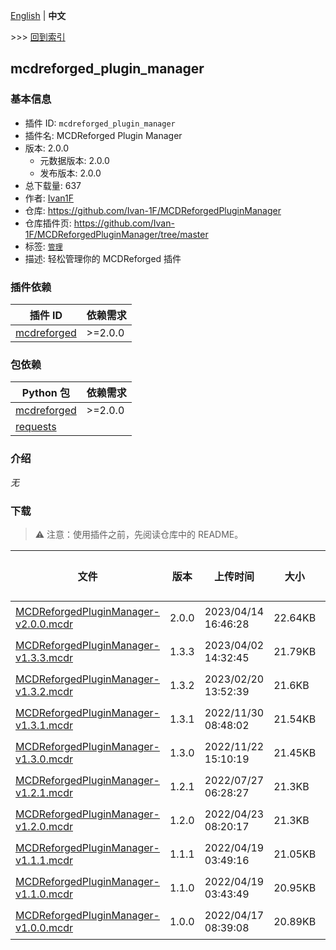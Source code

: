 [English](readme.md) | **中文**

\>\>\> [回到索引](/readme-zh_cn.md)

## mcdreforged_plugin_manager

### 基本信息

- 插件 ID: `mcdreforged_plugin_manager`
- 插件名: MCDReforged Plugin Manager
- 版本: 2.0.0
  - 元数据版本: 2.0.0
  - 发布版本: 2.0.0
- 总下载量: 637
- 作者: [Ivan1F](https://github.com/Ivan-1F)
- 仓库: https://github.com/Ivan-1F/MCDReforgedPluginManager
- 仓库插件页: https://github.com/Ivan-1F/MCDReforgedPluginManager/tree/master
- 标签: [`管理`](/labels/management/readme-zh_cn.md)
- 描述: 轻松管理你的 MCDReforged 插件

### 插件依赖

| 插件 ID | 依赖需求 |
| --- | --- |
| [mcdreforged](https://github.com/Fallen-Breath/MCDReforged) | \>=2.0.0 |

### 包依赖

| Python 包 | 依赖需求 |
| --- | --- |
| [mcdreforged](https://pypi.org/project/mcdreforged) | \>=2.0.0 |
| [requests](https://pypi.org/project/requests) |  |

### 介绍

*无*

### 下载

> :warning: 注意：使用插件之前，先阅读仓库中的 README。

| 文件 | 版本 | 上传时间 | 大小 | 下载数 | 操作 |
| --- | --- | --- | --- | --- | --- |
| [MCDReforgedPluginManager-v2.0.0.mcdr](https://github.com/Ivan-1F/MCDReforgedPluginManager/releases/tag/v2.0.0) | 2.0.0 | 2023/04/14 16:46:28 | 22.64KB | 37 | [下载](https://github.com/Ivan-1F/MCDReforgedPluginManager/releases/download/v2.0.0/MCDReforgedPluginManager-v2.0.0.mcdr) |
| [MCDReforgedPluginManager-v1.3.3.mcdr](https://github.com/Ivan-1F/MCDReforgedPluginManager/releases/tag/v1.3.3) | 1.3.3 | 2023/04/02 14:32:45 | 21.79KB | 41 | [下载](https://github.com/Ivan-1F/MCDReforgedPluginManager/releases/download/v1.3.3/MCDReforgedPluginManager-v1.3.3.mcdr) |
| [MCDReforgedPluginManager-v1.3.2.mcdr](https://github.com/Ivan-1F/MCDReforgedPluginManager/releases/tag/v1.3.2) | 1.3.2 | 2023/02/20 13:52:39 | 21.6KB | 74 | [下载](https://github.com/Ivan-1F/MCDReforgedPluginManager/releases/download/v1.3.2/MCDReforgedPluginManager-v1.3.2.mcdr) |
| [MCDReforgedPluginManager-v1.3.1.mcdr](https://github.com/Ivan-1F/MCDReforgedPluginManager/releases/tag/v1.3.1) | 1.3.1 | 2022/11/30 08:48:02 | 21.54KB | 179 | [下载](https://github.com/Ivan-1F/MCDReforgedPluginManager/releases/download/v1.3.1/MCDReforgedPluginManager-v1.3.1.mcdr) |
| [MCDReforgedPluginManager-v1.3.0.mcdr](https://github.com/Ivan-1F/MCDReforgedPluginManager/releases/tag/v1.3.0) | 1.3.0 | 2022/11/22 15:10:19 | 21.45KB | 29 | [下载](https://github.com/Ivan-1F/MCDReforgedPluginManager/releases/download/v1.3.0/MCDReforgedPluginManager-v1.3.0.mcdr) |
| [MCDReforgedPluginManager-v1.2.1.mcdr](https://github.com/Ivan-1F/MCDReforgedPluginManager/releases/tag/v1.2.1) | 1.2.1 | 2022/07/27 06:28:27 | 21.3KB | 196 | [下载](https://github.com/Ivan-1F/MCDReforgedPluginManager/releases/download/v1.2.1/MCDReforgedPluginManager-v1.2.1.mcdr) |
| [MCDReforgedPluginManager-v1.2.0.mcdr](https://github.com/Ivan-1F/MCDReforgedPluginManager/releases/tag/v1.2.0) | 1.2.0 | 2022/04/23 08:20:17 | 21.3KB | 69 | [下载](https://github.com/Ivan-1F/MCDReforgedPluginManager/releases/download/v1.2.0/MCDReforgedPluginManager-v1.2.0.mcdr) |
| [MCDReforgedPluginManager-v1.1.1.mcdr](https://github.com/Ivan-1F/MCDReforgedPluginManager/releases/tag/v1.1.1) | 1.1.1 | 2022/04/19 03:49:16 | 21.05KB | 4 | [下载](https://github.com/Ivan-1F/MCDReforgedPluginManager/releases/download/v1.1.1/MCDReforgedPluginManager-v1.1.1.mcdr) |
| [MCDReforgedPluginManager-v1.1.0.mcdr](https://github.com/Ivan-1F/MCDReforgedPluginManager/releases/tag/v1.1.0) | 1.1.0 | 2022/04/19 03:43:49 | 20.95KB | 3 | [下载](https://github.com/Ivan-1F/MCDReforgedPluginManager/releases/download/v1.1.0/MCDReforgedPluginManager-v1.1.0.mcdr) |
| [MCDReforgedPluginManager-v1.0.0.mcdr](https://github.com/Ivan-1F/MCDReforgedPluginManager/releases/tag/v1.0.0) | 1.0.0 | 2022/04/17 08:39:08 | 20.89KB | 5 | [下载](https://github.com/Ivan-1F/MCDReforgedPluginManager/releases/download/v1.0.0/MCDReforgedPluginManager-v1.0.0.mcdr) |

